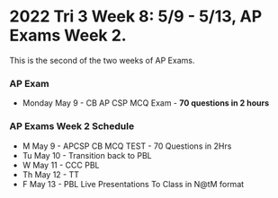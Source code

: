 # 2022 Tri 3 Week 8: 5/9 - 5/13, AP Exams Week 2.
This is the second of the two weeks of AP Exams.
### AP Exam
*  Monday May 9 - CB AP CSP MCQ Exam - **70 questions in 2 hours** 

###  AP Exams Week 2 Schedule 
* M May 9 - APCSP CB MCQ TEST - 70 Questions in 2Hrs
* Tu May 10 - Transition back to PBL
* W May 11 -  CCC PBL
* Th May 12 - TT
* F May 13 - PBL Live Presentations To Class in N@tM format


